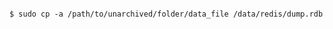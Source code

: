 <!-- usedin: [ _includes/_inlines/AddOns/common/database-backups] - layout:code post: database-backups_note -->

```

$ sudo cp -a /path/to/unarchived/folder/data_file /data/redis/dump.rdb

```
